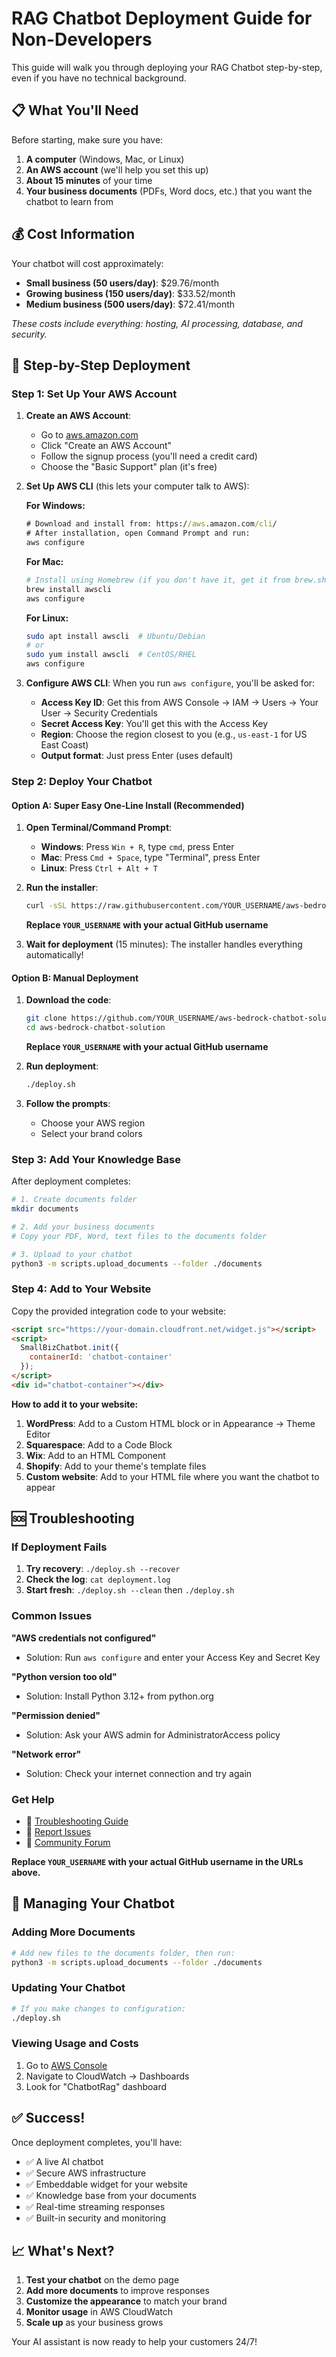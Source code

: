 # RAG Chatbot Deployment Guide for Non-Developers

This guide will walk you through deploying your RAG Chatbot step-by-step, even if you have no technical background.

## 📋 What You'll Need

Before starting, make sure you have:

1. **A computer** (Windows, Mac, or Linux)
2. **An AWS account** (we'll help you set this up)
3. **About 15 minutes** of your time
4. **Your business documents** (PDFs, Word docs, etc.) that you want the chatbot to learn from

## 💰 Cost Information

Your chatbot will cost approximately:
- **Small business (50 users/day)**: $29.76/month
- **Growing business (150 users/day)**: $33.52/month
- **Medium business (500 users/day)**: $72.41/month

*These costs include everything: hosting, AI processing, database, and security.*

## 🚀 Step-by-Step Deployment

### Step 1: Set Up Your AWS Account

1. **Create an AWS Account**:
   - Go to [aws.amazon.com](https://aws.amazon.com)
   - Click "Create an AWS Account"
   - Follow the signup process (you'll need a credit card)
   - Choose the "Basic Support" plan (it's free)

2. **Set Up AWS CLI** (this lets your computer talk to AWS):
   
   **For Windows:**
   ```cmd
   # Download and install from: https://aws.amazon.com/cli/
   # After installation, open Command Prompt and run:
   aws configure
   ```
   
   **For Mac:**
   ```bash
   # Install using Homebrew (if you don't have it, get it from brew.sh)
   brew install awscli
   aws configure
   ```
   
   **For Linux:**
   ```bash
   sudo apt install awscli  # Ubuntu/Debian
   # or
   sudo yum install awscli  # CentOS/RHEL
   aws configure
   ```

3. **Configure AWS CLI**:
   When you run `aws configure`, you'll be asked for:
   - **Access Key ID**: Get this from AWS Console → IAM → Users → Your User → Security Credentials
   - **Secret Access Key**: You'll get this with the Access Key
   - **Region**: Choose the region closest to you (e.g., `us-east-1` for US East Coast)
   - **Output format**: Just press Enter (uses default)

### Step 2: Deploy Your Chatbot

#### Option A: Super Easy One-Line Install (Recommended)

1. **Open Terminal/Command Prompt**:
   - **Windows**: Press `Win + R`, type `cmd`, press Enter
   - **Mac**: Press `Cmd + Space`, type "Terminal", press Enter
   - **Linux**: Press `Ctrl + Alt + T`

2. **Run the installer**:
   ```bash
   curl -sSL https://raw.githubusercontent.com/YOUR_USERNAME/aws-bedrock-chatbot-solution/main/install.sh | bash
   ```

   **Replace `YOUR_USERNAME` with your actual GitHub username**

3. **Wait for deployment** (15 minutes):
   The installer handles everything automatically!

#### Option B: Manual Deployment

1. **Download the code**:
   ```bash
   git clone https://github.com/YOUR_USERNAME/aws-bedrock-chatbot-solution.git
   cd aws-bedrock-chatbot-solution
   ```

   **Replace `YOUR_USERNAME` with your actual GitHub username**

2. **Run deployment**:
   ```bash
   ./deploy.sh
   ```

3. **Follow the prompts**:
   - Choose your AWS region
   - Select your brand colors

### Step 3: Add Your Knowledge Base

After deployment completes:

```bash
# 1. Create documents folder
mkdir documents

# 2. Add your business documents
# Copy your PDF, Word, text files to the documents folder

# 3. Upload to your chatbot
python3 -m scripts.upload_documents --folder ./documents
```

### Step 4: Add to Your Website

Copy the provided integration code to your website:

```html
<script src="https://your-domain.cloudfront.net/widget.js"></script>
<script>
  SmallBizChatbot.init({
    containerId: 'chatbot-container'
  });
</script>
<div id="chatbot-container"></div>
```

**How to add it to your website:**

1. **WordPress**: Add to a Custom HTML block or in Appearance → Theme Editor
2. **Squarespace**: Add to a Code Block
3. **Wix**: Add to an HTML Component
4. **Shopify**: Add to your theme's template files
5. **Custom website**: Add to your HTML file where you want the chatbot to appear

## 🆘 Troubleshooting

### If Deployment Fails

1. **Try recovery**: `./deploy.sh --recover`
2. **Check the log**: `cat deployment.log`
3. **Start fresh**: `./deploy.sh --clean` then `./deploy.sh`

### Common Issues

**"AWS credentials not configured"**
- Solution: Run `aws configure` and enter your Access Key and Secret Key

**"Python version too old"**
- Solution: Install Python 3.12+ from python.org

**"Permission denied"**
- Solution: Ask your AWS admin for AdministratorAccess policy

**"Network error"**
- Solution: Check your internet connection and try again

### Get Help

- 📖 [Troubleshooting Guide](troubleshooting.md)
- 🐛 [Report Issues](https://github.com/YOUR_USERNAME/chatbot-rag/issues)
- 💬 [Community Forum](https://github.com/YOUR_USERNAME/chatbot-rag/discussions)

**Replace `YOUR_USERNAME` with your actual GitHub username in the URLs above.**

## 🔧 Managing Your Chatbot

### Adding More Documents
```bash
# Add new files to the documents folder, then run:
python3 -m scripts.upload_documents --folder ./documents
```

### Updating Your Chatbot
```bash
# If you make changes to configuration:
./deploy.sh
```

### Viewing Usage and Costs
1. Go to [AWS Console](https://console.aws.amazon.com)
2. Navigate to CloudWatch → Dashboards
3. Look for "ChatbotRag" dashboard

## ✅ Success!

Once deployment completes, you'll have:
- ✅ A live AI chatbot
- ✅ Secure AWS infrastructure
- ✅ Embeddable widget for your website
- ✅ Knowledge base from your documents
- ✅ Real-time streaming responses
- ✅ Built-in security and monitoring

## 📈 What's Next?

1. **Test your chatbot** on the demo page
2. **Add more documents** to improve responses
3. **Customize the appearance** to match your brand
4. **Monitor usage** in AWS CloudWatch
5. **Scale up** as your business grows

Your AI assistant is now ready to help your customers 24/7!
